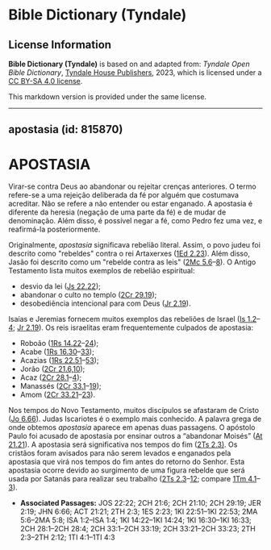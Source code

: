 # Bible Dictionary (Tyndale)

## License Information

**Bible Dictionary (Tyndale)** is based on and adapted from: _Tyndale Open Bible Dictionary_, [Tyndale House Publishers](https://tyndaleopenresources.com/), 2023, which is licensed under a [CC BY-SA 4.0 license](https://creativecommons.org/licenses/by-sa/4.0/legalcode.en).

This markdown version is provided under the same license.



--------------------------------

## apostasia (id: 815870)

APOSTASIA
=========

Virar\-se contra Deus ao abandonar ou rejeitar crenças anteriores. O termo refere\-se a uma rejeição deliberada da fé por alguém que costumava acreditar. Não se refere a não entender ou estar enganado. A apostasia é diferente da heresia (negação de uma parte da fé) e de mudar de denominação. Além disso, é possível negar a fé, como Pedro fez uma vez, e reafirmá\-la posteriormente.

Originalmente, *apostasia* significava rebelião literal. Assim, o povo judeu foi descrito como "rebeldes" contra o rei Artaxerxes ([1Ed 2\.23](https://ref.ly/1Esd2:23)). Além disso, Jasão foi descrito como um "rebelde contra as leis" ([2Mc 5\.6](https://ref.ly/2Macc5:6-2Macc5:8)–[8](https://ref.ly/2Macc5:6-2Macc5:8)). O Antigo Testamento lista muitos exemplos de rebelião espiritual:

* desvio da lei ([Js 22\.22](https://ref.ly/Josh22:22));
* abandonar o culto no templo ([2Cr 29\.19](https://ref.ly/2Chr29:19));
* desobediência intencional para com Deus ([Jr 2\.19](https://ref.ly/Jer2:19)).

Isaías e Jeremias fornecem muitos exemplos das rebeliões de Israel ([Is 1\.2](https://ref.ly/Isa1:2-Isa1:4)–[4](https://ref.ly/Isa1:2-Isa1:4); [Jr 2\.19](https://ref.ly/Jer2:19)). Os reis israelitas eram frequentemente culpados de apostasia:

* Roboão ([1Rs 14\.22](https://ref.ly/1Kgs14:22-1Kgs14:24)–[24](https://ref.ly/1Kgs14:22-1Kgs14:24));
* Acabe ([1Rs 16\.30](https://ref.ly/1Kgs16:30-1Kgs16:33)–[33](https://ref.ly/1Kgs16:30-1Kgs16:33));
* Acazias ([1Rs 22\.51](https://ref.ly/1Kgs22:51-1Kgs22:53)–[53](https://ref.ly/1Kgs22:51-1Kgs22:53));
* Jorão ([2Cr 21\.6,10](https://ref.ly/2Chr21:6,2Chr21:10));
* Acaz ([2Cr 28\.1](https://ref.ly/2Chr28:1-2Chr28:4)–[4](https://ref.ly/2Chr28:1-2Chr28:4));
* Manassés ([2Cr 33\.1](https://ref.ly/2Chr33:1-2Chr33:19)–[19](https://ref.ly/2Chr33:1-2Chr33:19));
* Amom ([2Cr 33\.21](https://ref.ly/2Chr33:21-2Chr33:23)–[23](https://ref.ly/2Chr33:21-2Chr33:23)).

Nos tempos do Novo Testamento, muitos discípulos se afastaram de Cristo ([Jo 6\.66](https://ref.ly/John6:66)). Judas Iscariotes é o exemplo mais conhecido. A palavra grega de onde obtemos *apostasia* aparece em apenas duas passagens. O apóstolo Paulo foi acusado de apostasia por ensinar outros a “abandonar Moisés” ([At 21\.21](https://ref.ly/Acts21:21)). A apostasia será significativa nos tempos do fim ([2Ts 2\.3\)](https://ref.ly/2Thess2:3). Os cristãos foram avisados para não serem levados e enganados pela apostasia que virá nos tempos do fim antes do retorno do Senhor. Esta apostasia ocorre devido ao surgimento de uma figura rebelde que será usada por Satanás para realizar seu trabalho ([2Ts 2\.3](https://ref.ly/2Thess2:3-2Thess2:12)–[12](https://ref.ly/2Thess2:3-2Thess2:12); compare [1Tm 4\.1](https://ref.ly/1Tim4:1-1Tim4:3)–[3](https://ref.ly/1Tim4:1-1Tim4:3)).

* **Associated Passages:** JOS 22:22; 2CH 21:6; 2CH 21:10; 2CH 29:19; JER 2:19; JHN 6:66; ACT 21:21; 2TH 2:3; 1ES 2:23; 1KI 22:51–1KI 22:53; 2MA 5:6–2MA 5:8; ISA 1:2–ISA 1:4; 1KI 14:22–1KI 14:24; 1KI 16:30–1KI 16:33; 2CH 28:1–2CH 28:4; 2CH 33:1–2CH 33:19; 2CH 33:21–2CH 33:23; 2TH 2:3–2TH 2:12; 1TI 4:1–1TI 4:3

